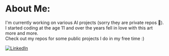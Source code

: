 # About Me:
I'm currently working on various AI projects (sorry they are private repos 🫢).<br>I started coding at the age 11 and over the years fell in love with this art more and more.<br>Check out my repos for some public projects I do in my free time :)

[![LinkedIn](https://img.shields.io/badge/LinkedIn-%230077B5.svg?logo=linkedin&logoColor=white)](https://linkedin.com/in/andreafabbricatore) 
